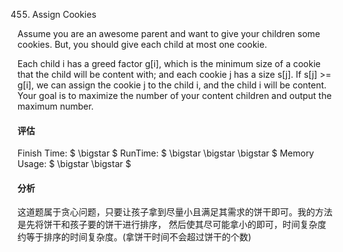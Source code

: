 455. Assign Cookies

Assume you are an awesome parent and want to give your children some cookies. But, you should give each child at most one cookie.

Each child i has a greed factor g[i], which is the minimum size of a cookie that the child will be content with; and each cookie j has a size s[j]. If s[j] >= g[i], we can assign the cookie j to the child i, and the child i will be content. Your goal is to maximize the number of your content children and output the maximum number.

#### 评估
Finish Time: $ \bigstar $
RunTime: $ \bigstar \bigstar \bigstar $
Memory Usage: $ \bigstar \bigstar $

#### 分析
这道题属于贪心问题，只要让孩子拿到尽量小且满足其需求的饼干即可。我的方法是先将饼干和孩子要的饼干进行排序，
然后使其尽可能拿小的即可，时间复杂度约等于排序的时间复杂度。(拿饼干时间不会超过饼干的个数)
